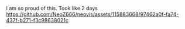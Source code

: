 I am so proud of this. Took like 2 days
https://github.com/NeoZ666/neovis/assets/115883668/97462a0f-fa74-437f-b271-f3c98638021c

